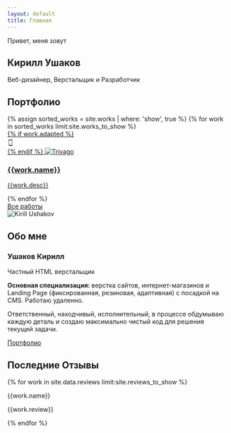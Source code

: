 ```yaml
---
layout: default
title: Главная
---
```


<section class="title" style="background-image: url(/assets/images/src/Title/Background.jpg);" id="TitleBlock">
    <div class="title-container">
        <div class="title-desc">
            <p>Привет, меня зовут</p>
            <h1>Кирилл Ушаков</h1>
            <p>Веб-дизайнер, Верстальщик и Разработчик</p>
        </div>
    </div>
</section>
<section class="section portfolio" id="Portfolio">
    <div class="portfolio-container">
        <h2>Портфолио</h2>
        <div class="portfolio-list">
            {% assign sorted_works = site.works | where: 'show', true %}
            {% for work in sorted_works limit:site.works_to_show %}
                <article class="portfolio-item">
                    <a href="{{work.url}}">
                        <div class="portfolio-img">
                            {% if work.adapted %}
                                <div class="adapted-icon">
                                    <div class="svg">
                                        <svg version="1.1" id="Capa_1" xmlns="http://www.w3.org/2000/svg" xmlns:xlink="http://www.w3.org/1999/xlink" x="0px" y="0px"
                                            width="14px" height="23px" viewBox="0 0 35 35" style="enable-background:new 0 0 35 35;" xml:space="preserve">
                                            <g>
                                                <path d="M25.302,0H9.698c-1.3,0-2.364,1.063-2.364,2.364v30.271C7.334,33.936,8.398,35,9.698,35h15.604
                                                    c1.3,0,2.364-1.062,2.364-2.364V2.364C27.666,1.063,26.602,0,25.302,0z M15.004,1.704h4.992c0.158,0,0.286,0.128,0.286,0.287
                                                    c0,0.158-0.128,0.286-0.286,0.286h-4.992c-0.158,0-0.286-0.128-0.286-0.286C14.718,1.832,14.846,1.704,15.004,1.704z M17.5,33.818
                                                    c-0.653,0-1.182-0.529-1.182-1.183s0.529-1.182,1.182-1.182s1.182,0.528,1.182,1.182S18.153,33.818,17.5,33.818z M26.021,30.625
                                                    H8.979V3.749h17.042V30.625z"/>
                                            </g>
                                        </svg>
                                    </div>
                                </div> 
                            {% endif %}
                            <img src="{{work.img_url}}" alt="Trivago">
                        </div>
                        <div class="portfolio-desc">
                            <h3>{{work.name}}</h3>
                            <p>{{work.desc}}</p>
                        </div>
                    </a>
                </article>
            {% endfor %}
        </div>
        <a href="portfolio.html" class="portfolio-link">Все работы</a>
    </div>
</section>
<section class="section about" id="About">
    <div class="about-column about-column-autor">
        <div class="autor-img">
            <img src="/assets/images/src/About/Avatar.jpg" alt="Kirill Ushakov">
        </div>
    </div>
    <div class="about-column about-column-desc">
        <h2>Обо мне</h2>
        <div class="about-content">
            <div class="about-desc">
                <h3>Ушаков Кирилл</h3>
                <p>Частный HTML верстальщик</p>
                <p><b>Основная специализация: </b>верстка сайтов, интернет-магазинов и Landing Page (фиксированная, резиновая, адаптивная) c посадкой на CMS. Работаю удаленно.</p>
                <p>Ответственный, находчивый, исполнительный, в процессе обдумываю каждую деталь и создаю максимально чистый код для решения текущей задачи.</p>
            </div>
            <a href="portfolio.html" class="order-link">Портфолио</a>
        </div>
    </div>
</section>
<section class="section reviews" id="Reviews">
    <div class="reviews-container">
        <h2>Последние Отзывы</h2>
        <div class="reviews-list">
            {% for work in site.data.reviews limit:site.reviews_to_show %}
                <div class="reviews-item">
                    <p class="reviews-title">{{work.name}}</p>
                    <p>{{work.review}}</p>
                </div>
            {% endfor %}
        </div>
    </div>
</section>


